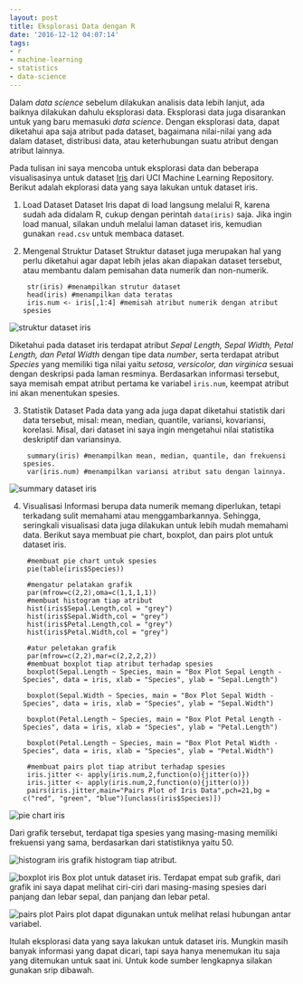 ```yaml
---
layout: post
title: Eksplorasi Data dengan R
date: '2016-12-12 04:07:14'
tags:
- r
- machine-learning
- statistics
- data-science
---
```


Dalam *data science* sebelum dilakukan analisis data lebih lanjut, ada baiknya dilakukan dahulu eksplorasi data. Eksplorasi data juga disarankan untuk yang baru memasuki *data science*. Dengan eksplorasi data, dapat diketahui apa saja atribut pada dataset, bagaimana nilai-nilai yang ada dalam dataset, distribusi data, atau keterhubungan suatu atribut dengan atribut lainnya.

Pada tulisan ini saya mencoba untuk eksplorasi data dan beberapa visualisasinya untuk dataset [Iris](http://archive.ics.uci.edu/ml/datasets/Iris) dari UCI Machine Learning Repository. Berikut adalah ekplorasi data yang saya lakukan untuk dataset iris.

1. Load Dataset
Dataset Iris dapat di load langsung melalui R, karena sudah ada didalam R, cukup dengan perintah `data(iris)` saja. Jika ingin load manual, silakan unduh melalui laman dataset iris, kemudian gunakan `read.csv` untuk membaca dataset.
2. Mengenal Struktur Dataset
Struktur dataset juga merupakan hal yang perlu diketahui agar dapat lebih jelas akan diapakan dataset tersebut, atau membantu dalam pemisahan data numerik dan non-numerik.

        str(iris) #menampilkan strutur dataset
        head(iris) #menampilkan data teratas
        iris.num <- iris[,1:4] #memisah atribut numerik dengan atribut spesies 
 
 ![struktur dataset iris](https://rizkidoank.sgp1.digitaloceanspaces.com/rizkidoank/images/2016/12/struktur.png)

 Diketahui pada dataset iris terdapat atribut *Sepal Length, Sepal Width, Petal Length, dan Petal Width* dengan tipe data *number*, serta terdapat atribut *Species* yang memiliki tiga nilai yaitu *setosa, versicolor, dan virginica* sesuai dengan deskripsi pada laman resminya. Berdasarkan informasi tersebut, saya memisah empat atribut pertama ke variabel `iris.num`, keempat atribut ini akan menentukan spesies.

3. Statistik Dataset
Pada data yang ada juga dapat diketahui statistik dari data tersebut, misal: mean, median, quantile, variansi, kovariansi, korelasi. Misal, dari dataset ini saya ingin mengetahui nilai statistika deskriptif dan variansinya.

        summary(iris) #menampilkan mean, median, quantile, dan frekuensi spesies.
        var(iris.num) #menampilkan variansi atribut satu dengan lainnya.

 ![summary dataset iris](https://rizkidoank.sgp1.digitaloceanspaces.com/rizkidoank/images/2016/12/summary.png)

4. Visualisasi
Informasi berupa data numerik memang diperlukan, tetapi terkadang sulit memahami atau menggambarkannya. Sehingga, seringkali visualisasi data juga dilakukan untuk lebih mudah memahami data. Berikut saya membuat pie chart, boxplot, dan pairs plot untuk dataset iris.

        #membuat pie chart untuk spesies
        pie(table(iris$Species))

        #mengatur pelatakan grafik
        par(mfrow=c(2,2),oma=c(1,1,1,1))
        #membuat histogram tiap atribut
        hist(iris$Sepal.Length,col = "grey")
        hist(iris$Sepal.Width,col = "grey")
        hist(iris$Petal.Length,col = "grey")
        hist(iris$Petal.Width,col = "grey")

        #atur peletakan grafik
        par(mfrow=c(2,2),mar=c(2,2,2,2))
        #membuat boxplot tiap atribut terhadap spesies
        boxplot(Sepal.Length ~ Species, main = "Box Plot Sepal Length - Species", data = iris, xlab = "Species", ylab = "Sepal.Length")

        boxplot(Sepal.Width ~ Species, main = "Box Plot Sepal Width - Species", data = iris, xlab = "Species", ylab = "Sepal.Width")

        boxplot(Petal.Length ~ Species, main = "Box Plot Petal Length - Species", data = iris, xlab = "Species", ylab = "Petal.Length")

        boxplot(Petal.Length ~ Species, main = "Box Plot Petal Width - Species", data = iris, xlab = "Species", ylab = "Petal.Width")
        
        #membuat pairs plot tiap atribut terhadap spesies
        iris.jitter <- apply(iris.num,2,function(o){jitter(o)})
        iris.jitter <- apply(iris.num,2,function(o){jitter(o)})
        pairs(iris.jitter,main="Pairs Plot of Iris Data",pch=21,bg = c("red", "green", "blue")[unclass(iris$Species)])

 ![pie chart iris](https://rizkidoank.sgp1.digitaloceanspaces.com/rizkidoank/images/2016/12/pie_iris.png)

 Dari grafik tersebut, terdapat tiga spesies yang masing-masing memiliki frekuensi yang sama, berdasarkan dari statistiknya yaitu 50.

 ![histogram iris](https://rizkidoank.sgp1.digitaloceanspaces.com/rizkidoank/images/2016/12/histogram_iris.png)
 grafik histogram tiap atribut.

 ![boxplot iris](https://rizkidoank.sgp1.digitaloceanspaces.com/rizkidoank/images/2016/12/boxplot_iris.png)
 Box plot untuk dataset iris. Terdapat empat sub grafik, dari grafik ini saya dapat melihat ciri-ciri dari masing-masing spesies dari panjang dan lebar sepal, dan panjang dan lebar petal.

 ![pairs plot](https://rizkidoank.sgp1.digitaloceanspaces.com/rizkidoank/images/2016/12/pairs_plot_iris.png)
 Pairs plot dapat digunakan untuk melihat relasi hubungan antar variabel.

Itulah eksplorasi data yang saya lakukan untuk dataset iris. Mungkin masih banyak informasi yang dapat dicari, tapi saya hanya menemukan itu saja yang ditemukan untuk saat ini. Untuk kode sumber lengkapnya silakan gunakan srip dibawah.

<script src="https://gist.github.com/rizkidoank/e3fc558cc3c01b1f966cc59aae09fffb.js"></script>

